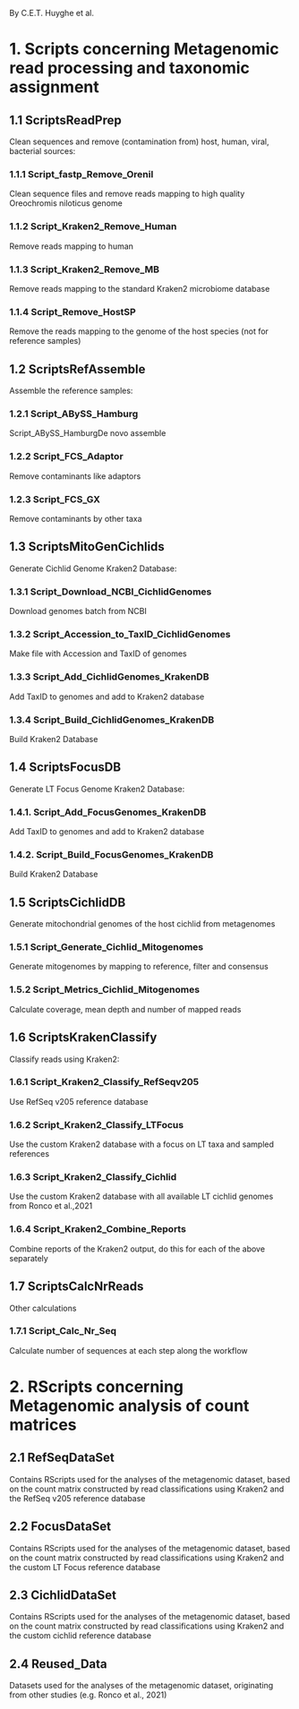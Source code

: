 By C.E.T. Huyghe et al.

# 1. Scripts concerning Metagenomic read processing and taxonomic assignment

## 1.1 ScriptsReadPrep
Clean sequences and remove (contamination from) host, human, viral, bacterial sources:

### 1.1.1 Script_fastp_Remove_Orenil
Clean sequence files and remove reads mapping to high quality Oreochromis niloticus genome

### 1.1.2 Script_Kraken2_Remove_Human
Remove reads mapping to human

### 1.1.3 Script_Kraken2_Remove_MB
Remove reads mapping to the standard Kraken2 microbiome database

### 1.1.4 Script_Remove_HostSP
Remove the reads mapping to the genome of the host species (not for reference samples)

## 1.2 ScriptsRefAssemble
Assemble the reference samples:

### 1.2.1 Script_ABySS_Hamburg
Script_ABySS_HamburgDe novo assemble

### 1.2.2 Script_FCS_Adaptor
Remove contaminants like adaptors 

### 1.2.3 Script_FCS_GX
Remove contaminants by other taxa 

## 1.3 ScriptsMitoGenCichlids
Generate Cichlid Genome Kraken2 Database:

### 1.3.1 Script_Download_NCBI_CichlidGenomes
Download genomes batch from NCBI

### 1.3.2 Script_Accession_to_TaxID_CichlidGenomes
Make file with Accession and TaxID of genomes

### 1.3.3 Script_Add_CichlidGenomes_KrakenDB
Add TaxID to genomes and add to Kraken2 database

### 1.3.4 Script_Build_CichlidGenomes_KrakenDB
Build Kraken2 Database

## 1.4 ScriptsFocusDB

Generate LT Focus Genome Kraken2 Database:
### 1.4.1. Script_Add_FocusGenomes_KrakenDB
Add TaxID to genomes and add to Kraken2 database
### 1.4.2. Script_Build_FocusGenomes_KrakenDB
Build Kraken2 Database

## 1.5 ScriptsCichlidDB
Generate mitochondrial genomes of the host cichlid from metagenomes

### 1.5.1 Script_Generate_Cichlid_Mitogenomes
Generate mitogenomes by mapping to reference, filter and consensus

### 1.5.2 Script_Metrics_Cichlid_Mitogenomes
Calculate coverage, mean depth and number of mapped reads

## 1.6 ScriptsKrakenClassify
Classify reads using Kraken2:

### 1.6.1 Script_Kraken2_Classify_RefSeqv205
Use RefSeq v205 reference database

### 1.6.2 Script_Kraken2_Classify_LTFocus
Use the custom Kraken2 database with a focus on LT taxa and sampled references

### 1.6.3 Script_Kraken2_Classify_Cichlid
Use the custom Kraken2 database with all available LT cichlid genomes from Ronco et al.,2021

### 1.6.4 Script_Kraken2_Combine_Reports
Combine reports of the Kraken2 output, do this for each of the above separately


## 1.7 ScriptsCalcNrReads
Other calculations

### 1.7.1 Script_Calc_Nr_Seq
Calculate number of sequences at each step along the workflow


# 2. RScripts concerning Metagenomic analysis of count matrices

## 2.1 RefSeqDataSet
Contains RScripts used for the analyses of the metagenomic dataset, based on the count matrix constructed by read classifications using Kraken2 and the RefSeq v205 reference database

## 2.2 FocusDataSet
Contains RScripts used for the analyses of the metagenomic dataset, based on the count matrix constructed by read classifications using Kraken2 and the custom LT Focus reference database

## 2.3 CichlidDataSet
Contains RScripts used for the analyses of the metagenomic dataset, based on the count matrix constructed by read classifications using Kraken2 and the custom cichlid reference database

## 2.4 Reused_Data
Datasets used for the analyses of the metagenomic dataset, originating from other studies (e.g. Ronco et al., 2021)
